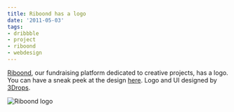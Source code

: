 ```yaml
---
title: Riboond has a logo
date: '2011-05-03'
tags:
- dribbble
- project
- riboond
- webdesign
---
```


[Riboond](http://riboond.com/), our fundraising platform dedicated to creative projects, has a logo. You can have a sneak peek at the design 
[here](http://blog.yafoy.com/2011/04/fundraising-platform-for-art-and-creative-projects/). Logo and UI designed by 
[3Drops](http://dribbble.com/3drops).

![Riboond logo](articles/riboond_logo.png)
